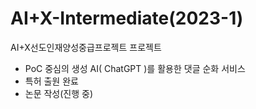 # AI+X-Intermediate(2023-1)
AI+X선도인재양성중급프로젝트 프로젝트
  - PoC 중심의 생성 AI( ChatGPT )를  활용한 댓글 순화 서비스
  - 특허 출원 완료
  - 논문 작성(진행 중)
